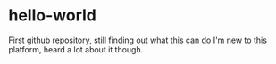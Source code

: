 # hello-world
First github repository, still finding out what this can do
I'm new to this platform, heard a lot about it though. 
